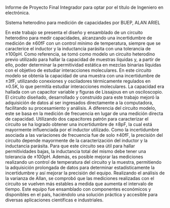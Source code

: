 Informe de Proyecto Final Integrador para optar por el título de Ingeniero en electrónica.

Sistema heterodino para medición de capacidades
por BUEP, ALAN ARIEL

En este trabajo se presenta el diseño y ensamblado de un circuito heterodino para medir capacidades, alcanzando una incertidumbre de medición de ±60fF con un control mínimo de temperatura, siempre que se caracterice el inductor y la inductancia parásita con una tolerancia de ±100pH. Como referencia, se tomó como modelo un circuito heterodino previo utilizado para hallar la capacidad de muestras líquidas y, a partir de ello, poder determinar la permitividad estática en mezclas binarias líquidas con el objetivo de estudiar interacciones moleculares. En este circuito modelo se obtenía la capacidad de una muestra con una incertidumbre de ±3fF, utilizando conexiones y osciladores térmicamente regulados en ±0.5K, lo que permitía estudiar interacciones moleculares. La capacidad era hallada con un capacitor variable y figuras de Lissajous en un osciloscopio. El circuito diseñado, desarrollado y construido para este trabajo mejoró la adquisición de datos al ser ingresados directamente a la computadora, facilitando su procesamiento y análisis. A diferencia del circuito modelo, este se basa en la medición de frecuencia en lugar de una medición directa de capacidad. Utilizando dos capacitores patrón para caracterizar el circuito se ha logrado obtener una incertidumbre de ±8pF, la cual está mayormente influenciada por el inductor utilizado. Como la incertidumbre asociada a las variaciones de frecuencia fue de solo ±40fF, la precisión del circuito depende mayormente de la caracterización del inductor y la inductancia parásita. Para que este circuito sea útil para hallar permitividades bajas, la inductancia total del mismo debe tener una tolerancia de ±100pH. Además, es posible mejorar las mediciones realizando un control de temperatura del circuito y la muestra, permitiendo la adquisición prolongada de datos para determinar estadísticamente la incertidumbre y así mejorar la precisión del equipo. Realizando el análisis de la varianza de Allan, se comprobó que las mediciones realizadas con el circuito se vuelven más estables a medida que aumenta el intervalo de tiempo. Este equipo fue ensamblado con componentes económicos y disponibles en el país, haciéndolo una solución práctica y accesible para diversas aplicaciones científicas e industriales.
